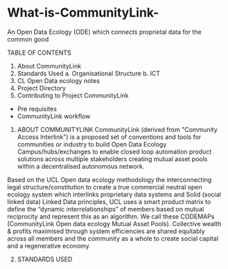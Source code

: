 # What-is-CommunityLink-
An Open Data Ecology (ODE) which connects proprietal data for the common good

TABLE OF CONTENTS
  1. About CommunityLink
  2. Standards Used
    a. Organisational Structure
    b. ICT 
  3. CL Open Data ecology notes
  4. Project Directory
  5. Contributing to Project CommunityLink
  * Pre requisites
  * CommunityLink workflow 

1. ABOUT COMMUNITYLINK
CommunityLink (derived from "Community Access Interlink") is a proposed set of conventions and tools for communities or industry to build Open Data Ecology Campus/hubs/exchanges to enable closed loop automation product solutions across multiple stakeholders creating mutual asset pools within a decentralised autonomous network.  

Based on the UCL Open data ecology methodology the interconnecting legal structure/constitution to create a true commercial neutral open ecology system which interlinks proprietary data systems and Solid (social linked data) Linked Data principles, UCL uses a smart product matrix to define the “dynamic interrelationships” of members based on mutual reciprocity and represent this as an algorithm. We call these CODEMAPs (CommunityLink Open data ecology Mutual Asset Pools). Collective wealth & profits maximised through system efficiencies are shared equitably across all members and the community as a whole to create social capital and a regenerative economy.

2. STANDARDS USED
